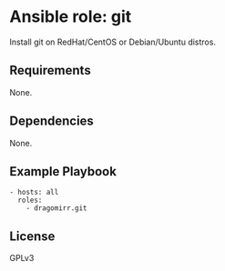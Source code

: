 # Ansible role: git

Install git on RedHat/CentOS or Debian/Ubuntu distros.

## Requirements

None.

## Dependencies

None.

## Example Playbook

    - hosts: all
      roles:
        - dragomirr.git

## License

GPLv3
